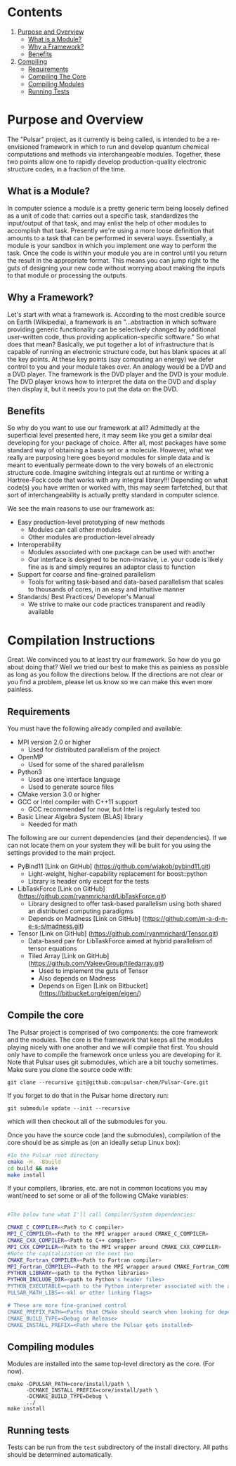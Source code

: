 # Contents
  1. [Purpose and Overview](#purpose-and-overview)
     - [What is a Module?](#what-is-a-module?)
     - [Why a Framework?](#why-a-framework?)
     - [Benefits](#benefits)
  2. [Compiling](#compiliation-instructions)
     - [Requirements](#requirements)
     - [Compiling The Core](#compile-the-core)
     - [Compiling Modules](#compiling-modules)
     - [Running Tests](#running-tests)

# Purpose and Overview

The "Pulsar" project, as it currently is being called, is intended to be a
re-envisioned framework in which to run and develop quantum chemical computations
and methods via interchangeable modules.  Together, these two points allow one
to rapidly develop production-quality electronic structure codes, in a fraction
of the time.

## What is a Module?

In computer science a module is a pretty generic term being loosely defined as
a unit of code that: carries out a specific task, standardizes the input/output
of that task, and may enlist the help of other modules to accomplish that task.
Presently we're using a more loose definition that amounts to a task that can
be performed in several ways.  Essentially, a module is your sandbox in which you
implement one way to perform the task.  Once the code is within your module you
are in control until you return the result in the appropriate format.  This
means you can jump right to the guts of designing your new code without worrying
about making the inputs to that module or processing the outputs.

## Why a Framework?

Let's start with what a framework is.  According to the most credible source on
Earth (Wikipedia), a framework is an "...abstraction in which software providing
generic functionality can be selectively changed by additional user-written code,
 thus providing application-specific software."  So what does that mean?
Basically, we put together a lot of infrastructure that is capable of running an
electronic structure code, but has blank spaces at all the key points.  At these
key points (say computing an energy) we defer control to you and your module
takes over.  An analogy would be a DVD and a DVD player.  The framework is the
DVD player and the DVD is your module.  The DVD player knows how to interpret
the data on the DVD and display then display it, but it needs
you to put the data on the DVD.


## Benefits

So why do you want to use our framework at all?  Admittedly at the superficial
level presented here, it may seem like you get a similar deal
developing for your package of choice.  After all, most packages have some
standard way of obtaining a basis set or a molecule.  However, what we really
are purposing here goes beyond modules for simple data and is meant to
eventually permeate down to the very bowels of an electronic structure code.
Imagine switching integrals out at runtime or writing a Hartree-Fock code that
works with any integral library!!! Depending on what code(s) you have written or
worked with, this may seem farfetched, but that sort of interchangeability is
actually pretty standard in computer science.

We see the main reasons to use our framework as:

- Easy production-level prototyping of new methods
  - Modules can call other modules
  - Other modules are production-level already
- Interoperability
  - Modules associated with one package can be used with another
  - Our interface is designed to be non-invasive, i.e. your code is likely fine
    as is and simply requires an adaptor class to function
- Support for coarse and fine-grained parallelism
  - Tools for writing task-based and data-based parallelism that scales to 
    thousands of cores, in an easy and intuitive manner
- Standards/ Best Practices/ Developer's Manual
  - We strive to make our code practices transparent and readily available

# Compilation Instructions

Great.  We convinced you to at least try our framework.  So how do you go about
doing that?  Well we tried our best to make this as painless as possible as long
as you follow the directions below.  If the directions are not clear or you find
a problem, please let us know so we can make this even more painless.

## Requirements
  
You must have the following already compiled and available:
  * MPI version 2.0 or higher
    * Used for distributed parallelism of the project
  * OpenMP 
    * Used for some of the shared parallelism
  * Python3
    * Used as one interface language
    * Used to generate source files
  * CMake version 3.0 or higher
  * GCC or Intel compiler with C++11 support
    * GCC recommended for now, but Intel is regularly tested too
  * Basic Linear Algebra System (BLAS) library
    * Needed for math

The following are our current dependencies (and their dependencies).  If we can
not locate them on your system they will be built for you using the settings
provided to the main project.
  * PyBind11 [Link on GitHub] (https://github.com/wjakob/pybind11.git)
    * Light-weight, higher-capability replacement for boost::python
    * Library is header only except for the tests
  * LibTaskForce [Link on GitHub] (https://github.com/ryanmrichard/LibTaskForce.git)
    * Library designed to offer task-based parallelism using both shared an distributed computing paradigms
    * Depends on Madness [Link on GitHub] (https://github.com/m-a-d-n-e-s-s/madness.git)
  * Tensor [Link on GitHub] (https://github.com/ryanmrichard/Tensor.git)
    * Data-based pair for LibTaskForce aimed at hybrid parallelism of tensor equations
    * Tiled Array [Link on GitHub] (https://github.com/ValeevGroup/tiledarray.git)
      * Used to implement the guts of Tensor
      * Also depends on Madness
      * Depends on Eigen [Link on Bitbucket] (https://bitbucket.org/eigen/eigen/) 

## Compile the core

The Pulsar project is comprised of two components: the core framework and the
 modules.
The core is the framework that keeps all the modules playing nicely with one
another and we will compile that first.  You should only have to compile the
framework once unless you are developing for it. Note that Pulsar uses git
submodules, which are a bit touchy sometimes.  Make sure you clone the
source code with:
```git
git clone --recursive git@github.com:pulsar-chem/Pulsar-Core.git
```
If you forget to do that in the Pulsar home directory run:
```git
git submodule update --init --recursive
```
which will then checkout all of the submodules for you.


Once you have the source code (and the submodules), compilation of the core 
should be as simple as (on an ideally setup Linux box):

```Bash
#In the Pulsar root directory
cmake -H. -Bbuild
cd build && make
make install
```

If your compilers, libraries, etc. are not in common locations you may want/need
 to set some or all of the following CMake variables:

```Bash

#The below tune what I'll call Compiler/System dependencies:

CMAKE_C_COMPILER=<Path to C compiler>
MPI_C_COMPILER=<Path to the MPI wrapper around CMAKE_C_COMPILER>
CMAKE_CXX_COMPILER=<Path to C++ compiler>
MPI_CXX_COMPILER=<Path to the MPI wrapper around CMAKE_CXX_COMPILER>
#Note the capitalization on the next two
CMAKE_Fortran_COMPILER=<Path to Fortran compiler>
MPI_Fortran_COMPILER=<Path to the MPI wrapper around CMAKE_Fortran_COMPILER>
PYTHON_LIBRARY=<path to the Python libraries>
PYTHON_INCLUDE_DIR=<path to Python's header files>
PYTHON_EXECUTABLE=<path to the Python interpreter associated with the above>
PULSAR_MATH_LIBS=<-mkl or other linking flags>

# These are more fine-granined control
CMAKE_PREFIX_PATH=<Paths that CMake should search when looking for dependencies>
CMAKE_BUILD_TYPE=<Debug or Release>
CMAKE_INSTALL_PREFIX=<Path where the Pulsar gets installed>
```

## Compiling modules

Modules are installed into the same top-level directory as the core.
(For now).

    cmake -DPULSAR_PATH=core/install/path \
          -DCMAKE_INSTALL_PREFIX=core/install/path \
          -DCMAKE_BUILD_TYPE=Debug \
          ../
    make install



## Running tests

Tests can be run from the `test` subdirectory of the install directory. All paths should
be determined automatically.
